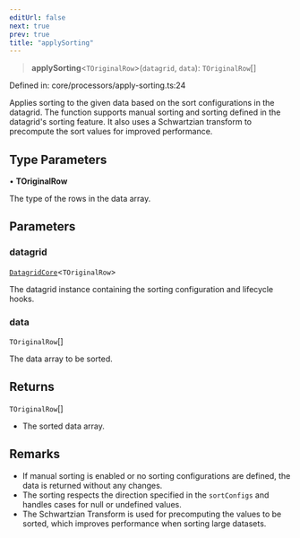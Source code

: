 ```yaml
---
editUrl: false
next: true
prev: true
title: "applySorting"
---
```


> **applySorting**\<`TOriginalRow`\>(`datagrid`, `data`): `TOriginalRow`[]

Defined in: core/processors/apply-sorting.ts:24

Applies sorting to the given data based on the sort configurations in the datagrid.
The function supports manual sorting and sorting defined in the datagrid's sorting feature.
It also uses a Schwartzian transform to precompute the sort values for improved performance.

## Type Parameters

• **TOriginalRow**

The type of the rows in the data array.

## Parameters

### datagrid

[`DatagridCore`](/api/classes/datagridcore/)\<`TOriginalRow`\>

The datagrid instance containing the sorting configuration and lifecycle hooks.

### data

`TOriginalRow`[]

The data array to be sorted.

## Returns

`TOriginalRow`[]

- The sorted data array.

## Remarks

- If manual sorting is enabled or no sorting configurations are defined, the data is returned without any changes.
- The sorting respects the direction specified in the `sortConfigs` and handles cases for null or undefined values.
- The Schwartzian Transform is used for precomputing the values to be sorted, which improves performance when sorting large datasets.
